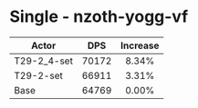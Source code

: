 # Single - nzoth-yogg-vf
| Actor | DPS | Increase |
|---|:---:|:---:|
|T29-2_4-set|70172|8.34%|
|T29-2-set|66911|3.31%|
|Base|64769|0.00%|
